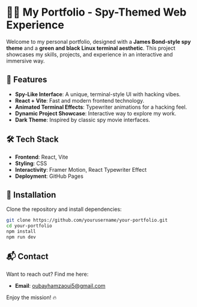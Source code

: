 # 🕵️‍♂️ My Portfolio - Spy-Themed Web Experience

Welcome to my personal portfolio, designed with a **James Bond-style spy theme** and a **green and black Linux terminal aesthetic**. This project showcases my skills, projects, and experience in an interactive and immersive way. 

## 🚀 Features
- **Spy-Like Interface**: A unique, terminal-style UI with hacking vibes.
- **React + Vite**: Fast and modern frontend technology.
- **Animated Terminal Effects**: Typewriter animations for a hacking feel.
- **Dynamic Project Showcase**: Interactive way to explore my work.
- **Dark Theme**: Inspired by classic spy movie interfaces.

## 🛠️ Tech Stack
- **Frontend**: React, Vite
- **Styling**: CSS
- **Interactivity**: Framer Motion, React Typewriter Effect
- **Deployment**: GitHub Pages



## 📂 Installation
Clone the repository and install dependencies:

```sh
git clone https://github.com/yourusername/your-portfolio.git
cd your-portfolio
npm install
npm run dev
```

## 📬 Contact
Want to reach out? Find me here:
- **Email**: oubayhamzaoui5@gmail.com

Enjoy the mission! 🔥
